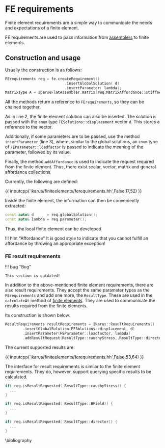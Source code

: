# FE requirements

Finite element requirements are a simple way to communicate the needs and expectations of a finite element.

FE requirements are used to pass information from [assemblers](assembler.md) to finite elements.

## Construction and usage

Usually the construction is as follows:

```cpp linenums="1"
FErequirements req = fe.createRequirement()
                           .insertGlobalSolution( d)
                           .insertParameter( lambda);
MatrixType A = sparseFlatAssembler.matrix(req,MatrixAffordance::stiffness,EnforcingDBCOption::Full);
```

All the methods return a reference to `FErequirements`, so they can be chained together.

As in line 2, the finite element solution can also be inserted. The solution is passed with the `enum` type
`FESolutions::displacement` vector `d`. This stores a reference to the vector.

Additionally, if some parameters are to be passed, use the method `insertParameter` (line 3), where, similar to the
global solutions, an `enum` type of `FEParameter::loadfactor` is passed to indicate the meaning of the parameter,
followed by its value.

Finally, the method `addAffordance` is used to indicate the request required from the finite element.
Thus, there exist scalar, vector, matrix and general affordance collections.

Currently, the following are defined:

{{ inputcpp('ikarus/finiteelements/ferequirements.hh',False,17,52) }}

Inside the finite element, the information can then be conveniently extracted:

```cpp linenums="1"
const auto& d      = req.globalSolution();
const auto& lambda = req.parameter();
```

Thus, the local finite element can be developed.

!!! hint "Affordance"
        It is good style to indicate that you cannot fulfill an affordance by throwing an appropriate exception!

### FE result requirements

!!! bug "Bug"

    This section is outdated!

In addition to the above-mentioned finite element requirements, there are also result requirements.
They accept the same parameter types as the `FErequirements` and add one more, the `ResultType`.
These are used in the `calculateAt` method of [finite elements](finiteElements.md).
They are used to communicate the results required from the finite elements.

Its construction is shown below:

```cpp linenums="1"
ResultRequirements resultRequirements = Ikarus::ResultRequirements()
        .insertGlobalSolution(FESolutions::displacement, d)
        .insertParameter(FEParameter::loadfactor, lambda)
        .addResultRequest(ResultType::cauchyStress,,ResultType::director);
```

The current supported results are:

{{ inputcpp('ikarus/finiteelements/ferequirements.hh',False,53,64) }}

The interface for result requirements is similar to the finite element requirements.
They do, however, support querying specific results to be calculated.

```cpp
if( req.isResultRequested( ResultType::cauchyStress)) {
  ...
}

if( req.isResultRequested( ResultType::BField)) {
  ...
}

if( req.isResultRequested( ResultType::director)) {
  ...
}
```

\bibliography
